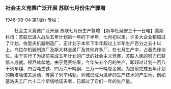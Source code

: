 ### 社会主义竞赛广泛开展  苏联七月份生产骤增

1946-08-04
第1版()
专栏：

　　社会主义竞赛广泛开展
    苏联七月份生产骤增
    【新华社延安三十一日电】莫斯科讯：苏联已进入战后五年计划第一年的下半年，七月初以来，许多大企业都超过了计划。依里夫机器制造厂，正计划于本年下半年超过上半年生产百分之五十以上。乌拉尔机器制造厂及斯大林金属厂及其他许多厂，在七月生产中，占着先锋地位。由于实行了为提前完成五年计划的广泛的社会主义竞赛，苏联人民的努力已获惊人成就。顿尼兹盆地，由于竞赛结果，今年头五个月的生产，即超过计划一百八十列车煤、四百吨生铁、四万六千吨钢、三万一千吨卷金属。为提前完成五年计划的斯塔哈诺夫运动，传遍了列宁格勒。列城已成为进步的生产技术的产生地，例如基洛夫工厂六十二个斯塔哈诺夫者，已超过了它们一年的生产量。
